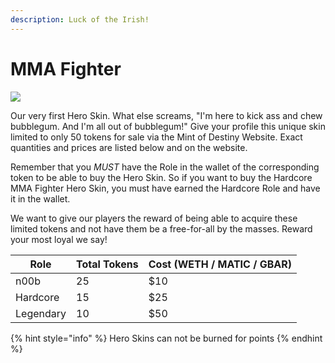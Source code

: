 ```yaml
---
description: Luck of the Irish!
---
```


# MMA Fighter

![](../../.gitbook/assets/skin-mma\_fighter.jpg)

Our very first Hero Skin. What else screams, "I'm here to kick ass and chew bubblegum. And I'm all out of bubblegum!" Give your profile this unique skin limited to only 50 tokens for sale via the Mint of Destiny Website. Exact quantities and prices are listed below and on the website.

Remember that you _MUST_ have the Role in the wallet of the corresponding token to be able to buy the Hero Skin. So if you want to buy the Hardcore MMA Fighter Hero Skin, you must have earned the Hardcore Role and have it in the wallet.

We want to give our players the reward of being able to acquire these limited tokens and not have them be a free-for-all by the masses. Reward your most loyal we say!

| Role      | Total Tokens | Cost (WETH / MATIC / GBAR) |
| --------- | ------------ | -------------------------- |
| n00b      | 25           | $10                        |
| Hardcore  | 15           | $25                        |
| Legendary | 10           | $50                        |

{% hint style="info" %}
Hero Skins can not be burned for points
{% endhint %}

